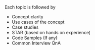 
Each topic is followed by
- Concept clarity
- Use cases of the concept
- Case studies
- STAR (based on hands on experience)
- Code Samples (If any)
- Common Interview QnA
```
